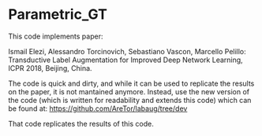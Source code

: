 # Parametric_GT

This code implements paper:

Ismail Elezi, Alessandro Torcinovich, Sebastiano Vascon, Marcello Pelillo: Transductive Label Augmentation for Improved Deep Network Learning, ICPR 2018, Beijing, China.

The code is quick and dirty, and while it can be used to replicate the results on the paper, it is not mantained anymore. Instead, use the new version of the code (which is written for readability and 
extends this code) which can be found at: https://github.com/AreTor/labaug/tree/dev

That code replicates the results of this code.
